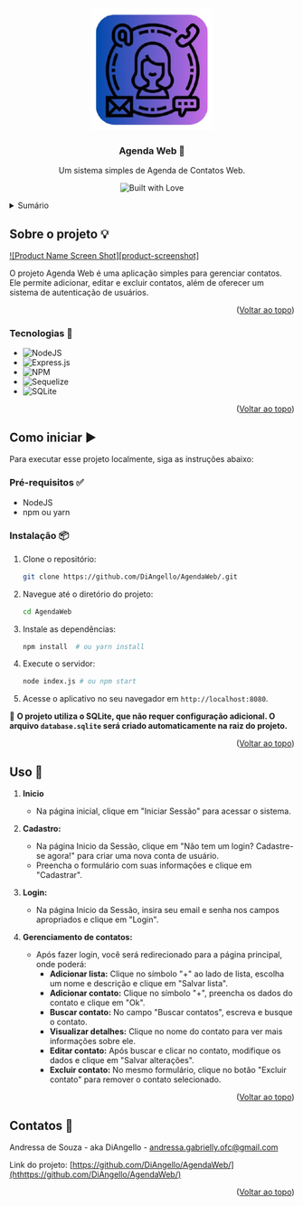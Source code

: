 <a id="readme-top"></a>
<!-- PROJECT LOGO -->
<br />
<div align="center">
  <a href="https://github.com/DiAngello/AgendaWeb">
    <img src="https://github.com/DiAngello/AgendaWeb/blob/main/src/views/assets/logo.png" alt="Logo" >
  </a>

  <h3 align="center">Agenda Web 📒</h3>

  <p align="center">
    Um sistema simples de Agenda de Contatos Web.
    <br /></p>
</div>
 
<p align="center">
  <img src="https://forthebadge.com/images/badges/built-with-love.png" alt="Built with Love">
</p>
<!-- TABLE OF CONTENTS -->
<details>
  <summary>Sumário</summary>
  <ol>
    <li>
      <a href="#about-the-project">Sobre o projeto</a>
      <ul>
        <li><a href="#built-with">Tecnologias</a></li>
      </ul>
    </li>
    <li>
      <a href="#getting-started">Como iniciar</a>
      <ul>
        <li><a href="#prerequisites">Pré-requisitos</a></li>
        <li><a href="#installation">Instalação</a></li>
      </ul>
    </li>
    <li><a href="#usage">Uso</a></li>
    <li><a href="#contact">Contatos</a></li>
  </ol>
</details>

<!-- ABOUT THE PROJECT -->
## Sobre o projeto 💡

[![Product Name Screen Shot][product-screenshot]](https://example.com)

O projeto Agenda Web é uma aplicação simples para gerenciar contatos. Ele permite adicionar, editar e excluir contatos, além de oferecer um sistema de autenticação de usuários.

<p align="right">(<a href="#readme-top">Voltar ao topo</a>)</p>

<!-- BUILT WITH -->
### Tecnologias 🚀

* ![NodeJS](https://img.shields.io/badge/node.js-6DA55F?style=for-the-badge&logo=node.js&logoColor=white)
* ![Express.js](https://img.shields.io/badge/express.js-%23404d59.svg?style=for-the-badge&logo=express&logoColor=%2361DAFB)
* ![NPM](https://img.shields.io/badge/NPM-%23CB3837.svg?style=for-the-badge&logo=npm&logoColor=white)
* ![Sequelize](https://img.shields.io/badge/Sequelize-52B0E7?style=for-the-badge&logo=Sequelize&logoColor=white)
* ![SQLite](https://img.shields.io/badge/sqlite-%2307405e.svg?style=for-the-badge&logo=sqlite&logoColor=white)

<p align="right">(<a href="#readme-top">Voltar ao topo</a>)</p>

<!-- GETTING STARTED -->
## Como iniciar ▶️

Para executar esse projeto localmente, siga as instruções abaixo:

### Pré-requisitos ✅

* NodeJS
* npm ou yarn

### Instalação 📦

1. Clone o repositório:
   ```sh
   git clone https://github.com/DiAngello/AgendaWeb/.git
   ```
   
2.  Navegue até o diretório do projeto:
    ```sh
    cd AgendaWeb
    ```
    
3.  Instale as dependências:
    ```sh
    npm install  # ou yarn install
    ```
4.  Execute o servidor:
    ```sh
    node index.js # ou npm start
    ```
    
5.  Acesse o aplicativo no seu navegador em `http://localhost:8080`.

🚨 **O projeto utiliza o SQLite, que não requer configuração adicional. O arquivo `database.sqlite` será criado automaticamente na raiz do projeto.**

<p align="right">(<a href="#readme-top">Voltar ao topo</a>)</p>

<!-- USAGE EXAMPLES -->
## Uso 📌

1. **Inicio**
   - Na página inicial, clique em "Iniciar Sessão" para acessar o sistema.
     
2. **Cadastro:**
   - Na página Inicio da Sessão, clique em "Não tem um login? Cadastre-se agora!" para criar uma nova conta de usuário.
   - Preencha o formulário com suas informações e clique em "Cadastrar".

3. **Login:**
   - Na página Inicio da Sessão, insira seu email e senha nos campos apropriados e clique em "Login".

4. **Gerenciamento de contatos:**
   - Após fazer login, você será redirecionado para a página principal, onde poderá:
     - **Adicionar lista:** Clique no símbolo "+" ao lado de lista, escolha um nome e descrição e clique em "Salvar lista".
     - **Adicionar contato:** Clique no símbolo "+", preencha os dados do contato e clique em "Ok".
     - **Buscar contato:** No campo "Buscar contatos", escreva e busque o contato.
     - **Visualizar detalhes:** Clique no nome do contato para ver mais informações sobre ele.
     - **Editar contato:** Após buscar e clicar no contato, modifique os dados e clique em "Salvar alterações".
     - **Excluir contato:** No mesmo formulário, clique no botão "Excluir contato" para remover o contato selecionado.
    
<p align="right">(<a href="#readme-top">Voltar ao topo</a>)</p>

<!-- CONTACT -->
## Contatos 🌟

Andressa de Souza - aka DiAngello - andressa.gabrielly.ofc@gmail.com

Link do projeto: [https://github.com/DiAngello/AgendaWeb/](hthttps://github.com/DiAngello/AgendaWeb/)

<p align="right">(<a href="#readme-top">Voltar ao topo</a>)</p>
